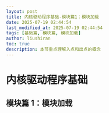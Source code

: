 ```yaml
---
layout: post
title: 内核驱动程序基础-模块篇1：模块加载
date: 2025-07-19 02:44:54 
last_modified_at: 2025-07-19 02:44:54 
tags: [基础篇, 模块篇, 模块加载]
author: liushiran
toc: true
description: 本节重点理解入点和出点的概念
---
```

# 内核驱动程序基础

## 模块篇 1：模块加载
